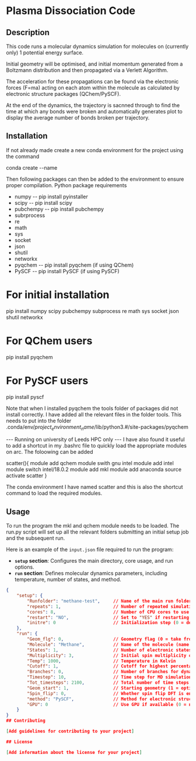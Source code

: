 # Plasma Dissociation Code

## Description

This code runs a molecular dynamics simulation for molecules on (currently only) 1 potential energy surface. 

Initial geometry will be optimised, and initial momentum generated from a Boltzmann distribution and then propagated via a Verlett Algorithm. 

The acceleration for these propagations can be found via the electronic forces (F=ma) acting on each atom within the molecule as calculated by electronic structure packages (QChem/PySCF).

At the end of the dynamics, the trajectory is sacnned through to find the time at which any bonds were broken and automatically generates plot to display the average number of bonds broken per trajectory. 


## Installation
If not already made create a new conda environment for the project using the command 

conda create --name <project environement name>

Then following packages can then be added to the environment to ensure proper compilation.
Python package requirements
- numpy -- pip install pyinstaller
- scipy -- pip install scipy
- pubchempy -- pip install pubchempy
- subrprocess
- re 
- math
- sys
- socket
- json
- shutil
- networkx
- pyqchem -- pip install pyqchem (if using QChem)
- PySCF -- pip install PySCF (if using PySCF)

# For initial installation
pip install numpy scipy pubchempy subprocess re math sys socket json shutil networkx
# For QChem users
pip install pyqchem
# For PySCF users
pip install pyscf

Note that when I installed pyqchem the tools folder of packages did not install correctly. I have added all the relevant files in the folder tools. This needs to put into the folder .conda/env/$project_environment_name$/lib/python3.#/site-packages/pyqchem


---  Running on university of Leeds HPC only ---
I have also found it useful to add a shortcut in my .bashrc file to quickly load the appropriate modules on arc. The foloowing can be added 

scatter(){
	module add qchem
	module swith gnu intel
	module add intel 
	module switch intel/18.0.2
	module add mkl
	module add anaconda
	source activate scatter
}

The conda environment I have named scatter and this is also the shortcut command to load the required modules. 

## Usage
To run the program the mkl and qchem module needs to be loaded. The run.py script will set up all the relevant folders submitting an initial setup job and the subsequent run.


Here is an example of the `input.json` file required to run the program:

- **`setup` section**: Configures the main directory, core usage, and run options.
- **`run` section**: Defines molecular dynamics parameters, including temperature, number of states, and method.

```json
{
    "setup": {
        "Runfolder": "methane-test",     // Name of the main run folder
        "repeats": 1,                    // Number of repeated simulations
        "cores": 8,                      // Number of CPU cores to use
        "restart": "NO",                 // Set to "YES" if restarting a run
        "initre": 0                      // Initialization step (0 = default start)
    },
    "run": {
        "Geom_flg": 0,                   // Geometry flag (0 = take from folder, 1 = create new (setup job))
        "Molecule": "Methane",           // Name of the molecule (name of folder, or molecule ID for making new geometries)
        "States": 1,                     // Number of electronic states to simulate
        "Multiplicity": 3,               // Initial spin multiplicity of the molecule
        "Temp": 1000,                    // Temperature in Kelvin
        "Cutoff": 1,                     // Cutoff for highest percentage of energies taken as 
        "Branches": 0,                   // Number of branches for dynamics (0 = none)
        "Timestep": 10,                  // Time step for MD simulation (in a.t.u)
        "Tot_timesteps": 2100,           // Total number of time steps (2100 a.t.u = 500 fs)
        "Geom_start": 1,                 // Starting geometry (1 = optimized)
        "Spin_flip": 0,                  // Whether spin flip DFT is enabled (0 = off)
        "method": "PySCF",               // Method for electronic structure calculation (PySCF or QChem)
        "GPU": 0                         // Use GPU if available (0 = no, 1 = yes)
    }
}
## Contributing

[Add guidelines for contributing to your project]

## License

[Add information about the license for your project]

